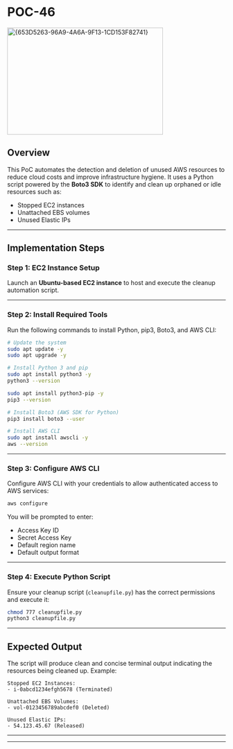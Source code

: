 

#  POC-46
<img width="359" height="247" alt="{653D5263-96A9-4A6A-9F13-1CD153F82741}" src="https://github.com/user-attachments/assets/08a29d60-9acf-4b9f-88c9-c76a14601f09" />

##  Overview

This PoC automates the detection and deletion of unused AWS resources to reduce cloud costs and improve infrastructure hygiene. It uses a Python script powered by the **Boto3 SDK** to identify and clean up orphaned or idle resources such as:

- Stopped EC2 instances  
- Unattached EBS volumes  
- Unused Elastic IPs  

---

##  Implementation Steps

### Step 1: EC2 Instance Setup

Launch an **Ubuntu-based EC2 instance** to host and execute the cleanup automation script.

---

### Step 2: Install Required Tools

Run the following commands to install Python, pip3, Boto3, and AWS CLI:

```bash
# Update the system
sudo apt update -y
sudo apt upgrade -y

# Install Python 3 and pip
sudo apt install python3 -y
python3 --version

sudo apt install python3-pip -y
pip3 --version

# Install Boto3 (AWS SDK for Python)
pip3 install boto3 --user

# Install AWS CLI
sudo apt install awscli -y
aws --version
```

---

### Step 3: Configure AWS CLI

Configure AWS CLI with your credentials to allow authenticated access to AWS services:

```bash
aws configure
```

You will be prompted to enter:

- Access Key ID  
- Secret Access Key  
- Default region name  
- Default output format  

---

### Step 4: Execute Python Script

Ensure your cleanup script (`cleanupfile.py`) has the correct permissions and execute it:

```bash
chmod 777 cleanupfile.py
python3 cleanupfile.py
```

---

##  Expected Output

The script will produce clean and concise terminal output indicating the resources being cleaned up. Example:

```
Stopped EC2 Instances:
- i-0abcd1234efgh5678 (Terminated)

Unattached EBS Volumes:
- vol-0123456789abcdef0 (Deleted)

Unused Elastic IPs:
- 54.123.45.67 (Released)
```

---

---

